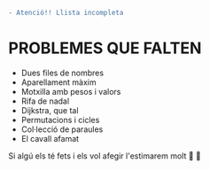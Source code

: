 ```diff
- Atenció!! Llista incompleta
```
# PROBLEMES QUE FALTEN
- Dues files de nombres
- Aparellament màxim
- Motxilla amb pesos i valors
- Rifa de nadal
- Dijkstra, que tal
- Permutacions i cicles
- Col·lecció de paraules
- El cavall afamat

Si algú els té fets i els vol afegir l'estimarem molt :purple_heart: :yellow_heart:
